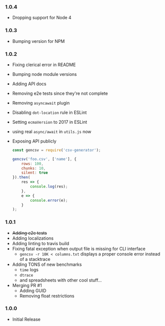 ### 1.0.4
* Dropping support for Node 4

### 1.0.3
* Bumping version for NPM

### 1.0.2
* Fixing clerical error in README
* Bumping node module versions
* Adding API docs
* Removing e2e tests since they're not complete
* Removing `asyncawait` plugin
* Disabling `dot-location` rule in ESLint
* Setting `ecmaVersion` to 2017 in ESLint
* using real `async/await` in `utils.js` now
* Exposing API publicly

    ```js
    const gencsv = require('csv-generator');

    gencsv('foo.csv', ['name'], {
        rows: 100,
        chunks: 10,
        silent: true
    }).then(
        res => {
            console.log(res);
        },
        e => {
            console.error(e);
        }
    );
    ```

### 1.0.1
* ~~Adding e2e tests~~
* Adding localizations
* Adding linting to travis build
* Fixing fatal exception when output file is missing for CLI interface
    * `gencsv -r 10K < columns.txt` displays a proper console error instead of a stacktrace
* Adding TONS of new benchmarks
    * `time` logs
    * `dtrace`
    * and spreadsheets with other cool stuff...
* Merging PR #1
	* Adding GUID
	* Removing float restrictions

### 1.0.0
* Initial Release
